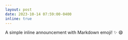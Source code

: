 ```yaml
---
layout: post
date: 2023-10-14 07:59:00-0400
inline: true
---
```


A simple inline announcement with Markdown emoji! :sparkles: :smile:
